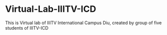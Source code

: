 # Virtual-Lab-IIITV-ICD
This is Virtual lab of IIITV International Campus Diu, created by group of five students of IIITV-ICD 

